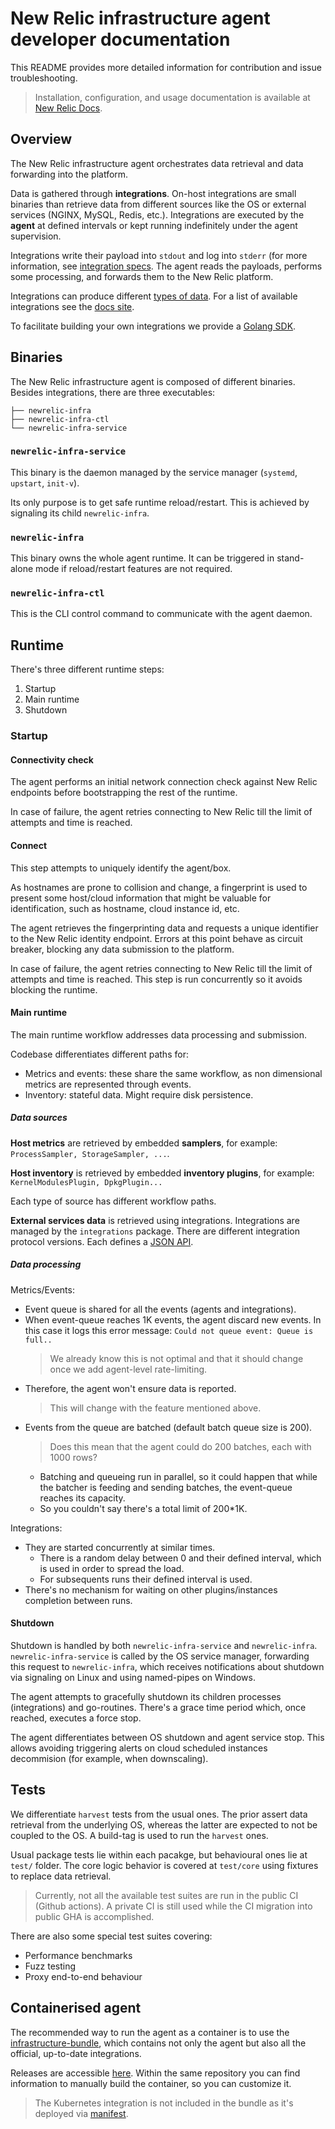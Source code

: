 # New Relic infrastructure agent developer documentation

This README provides more detailed information for contribution and issue troubleshooting.

> Installation, configuration, and usage documentation is available at [New Relic Docs](https://docs.newrelic.com/docs/infrastructure/new-relic-infrastructure).

## Overview

The New Relic infrastructure agent orchestrates data retrieval and data forwarding into the platform. 

Data is gathered through **integrations**. On-host integrations are small binaries than retrieve data from different sources like the OS or external services (NGINX, MySQL, Redis, etc.). Integrations are executed by the **agent** at defined intervals or kept running indefinitely under the agent supervision.

Integrations write their payload into `stdout` and log into `stderr` (for more information, see [integration specs](https://docs.newrelic.com/docs/integrations/integrations-sdk/file-specifications/integration-executable-file-specifications). The agent reads the payloads, performs some processing, and forwards them to the New Relic platform. 

Integrations can produce different [types of 
data](https://docs.newrelic.com/docs/integrations/infrastructure-integrations/get-started/understand-use-data-infrastructure-integrations). For a list of available integrations see the [docs 
site](https://docs.newrelic.com/docs/integrations/host-integrations/host-integrations-list).

To facilitate building your own integrations we provide a [Golang SDK](https://github.com/newrelic/infra-integrations-sdk). 

## Binaries

The New Relic infrastructure agent is composed of different binaries. Besides integrations, there are three executables:

```
├── newrelic-infra
├── newrelic-infra-ctl
└── newrelic-infra-service
```

### `newrelic-infra-service`

This binary is the daemon managed by the service manager (`systemd`, `upstart`, `init-v`).

Its only purpose is to get safe runtime reload/restart. This is achieved by signaling its child `newrelic-infra`. 

### `newrelic-infra`

This binary owns the whole agent runtime. It can be triggered in stand-alone mode if reload/restart features are not required.  

### `newrelic-infra-ctl`

This is the CLI control command to communicate with the agent daemon.

## Runtime

There's three different runtime steps:

1. Startup
2. Main runtime
3. Shutdown

### Startup

#### Connectivity check

The agent performs an initial network connection check against New Relic endpoints before bootstrapping the rest of the runtime.

In case of failure, the agent retries connecting to New Relic till the limit of attempts and time is reached. 

#### Connect

This step attempts to uniquely identify the agent/box.

As hostnames are prone to collision and change, a fingerprint is used to present some host/cloud information that might be valuable for identification, such as hostname, cloud instance id, etc.

The agent retrieves the fingerprinting data and requests a unique identifier to the New Relic identity endpoint. Errors at this point behave as circuit breaker, blocking any data submission to the platform.

In case of failure, the agent retries connecting to New Relic till the limit of attempts and time is reached. This step is run concurrently so it avoids blocking the runtime. 


#### Main runtime

The main runtime workflow addresses data processing and submission.

Codebase differentiates different paths for:

- Metrics and events: these share the same workflow, as non dimensional metrics are represented through events.
- Inventory: stateful data. Might require disk persistence.

##### Data sources

**Host metrics** are retrieved by embedded **samplers**, for example: `ProcessSampler, StorageSampler, ...`.

**Host inventory** is retrieved by embedded **inventory plugins**, for example: `KernelModulesPlugin, DpkgPlugin...`

Each type of source has different workflow paths.

**External services data** is retrieved using integrations. Integrations are managed by the `integrations` package. There are different integration protocol versions. Each defines a [JSON API](https://docs.newrelic.com/docs/integrations/infrastructure-integrations/get-started/understand-use-data-infrastructure-integrations).

##### Data processing

Metrics/Events:

- Event queue is shared for all the events (agents and integrations).
- When event-queue reaches 1K events, the agent discard new events. In this case it logs this error message: `Could not queue event: Queue is full..`
  > We already know this is not optimal and that it should change once we add agent-level rate-limiting.
- Therefore, the agent won't ensure data is reported.
  > This will change with the feature mentioned above.
- Events from the queue are batched (default batch queue size is 200).
  > Does this mean that the agent could do 200 batches, each with 1000 rows?
    - Batching and queueing run in parallel, so it could happen that while the batcher is feeding and sending batches, the event-queue reaches its capacity.
    - So you couldn't say there's a total limit of 200*1K.

Integrations:

- They are started concurrently at similar times.
  * There is a random delay between 0 and their defined interval, which is used in order to spread the load.
  * For subsequents runs their defined interval is used.
- There's no mechanism for waiting on other plugins/instances completion between runs.

#### Shutdown
 
Shutdown is handled by both `newrelic-infra-service` and `newrelic-infra`. `newrelic-infra-service` is called by the OS service manager, forwarding this request to `newrelic-infra`, which receives notifications about  shutdown via signaling on Linux and using named-pipes on Windows.

The agent attempts to gracefully shutdown its children processes (integrations) and go-routines. There's  a grace time period which, once reached, executes a force stop. 

The agent differentiates between OS shutdown and agent service stop. This allows avoiding triggering alerts on cloud scheduled instances decommision (for example, when downscaling).


## Tests

We differentiate `harvest` tests from the usual ones. The prior assert data retrieval from the underlying OS, whereas the latter are expected to not be coupled to the OS. A build-tag is used to run the `harvest` ones.

Usual package tests lie within each pacakge, but behavioural ones lie at `test/` folder. The core logic behavior is covered at `test/core` using fixtures to replace data retrieval. 

> Currently, not all the available test suites are run in the public CI (Github actions). A private CI is still used while the CI migration into public GHA is accomplished.

There are also some special test suites covering:

- Performance benchmarks
- Fuzz testing
- Proxy end-to-end behaviour
 
## Containerised agent

The recommended way to run the agent as a container is to use the [infrastructure-bundle](https://github.com/newrelic/infrastructure-bundle/), which 
contains not only the agent but also all the official, up-to-date integrations.

Releases are accessible [here](https://github.com/newrelic/infrastructure-bundle/releases). Within the same repository you can find information to manually build the container, so you can customize it. 

> The Kubernetes integration is not included in the bundle as it's deployed via [manifest](https://docs.newrelic.com/docs/integrations/kubernetes-integration/installation/kubernetes-integration-install-configure).
